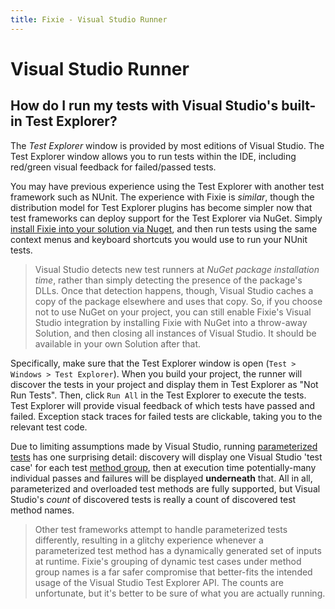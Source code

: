 ```yaml
---
title: Fixie - Visual Studio Runner
---
```

# Visual Studio Runner

## How do I run my tests with Visual Studio's built-in Test Explorer?

The *Test Explorer* window is provided by most editions of Visual Studio.  The Test Explorer window allows you to run tests within the IDE, including red/green visual feedback for failed/passed tests.

You may have previous experience using the Test Explorer with another test framework such as NUnit.  The experience with Fixie is *similar*, though the distribution model for Test Explorer plugins has become simpler now that test frameworks can deploy support for the Test Explorer via NuGet. Simply [install Fixie into your solution via Nuget](../quick-start), and then run tests using the same context menus and keyboard shortcuts you would use to run your NUnit tests.

> Visual Studio detects new test runners at *NuGet package installation time*, rather than simply detecting the presence of the package's DLLs.  Once that detection happens, though, Visual Studio caches a copy of the package elsewhere and uses that copy.  So, if you choose not to use NuGet on your project, you can still enable Fixie's Visual Studio integration by installing Fixie with NuGet into a throw-away Solution, and then closing all instances of Visual Studio.  It should be available in your own Solution after that. 

Specifically, make sure that the Test Explorer window is open (`Test > Windows > Test Explorer`). When you build your project, the runner will discover the tests in your project and display them in Test Explorer as "Not Run Tests".  Then, click `Run All` in the Test Explorer to execute the tests.  Test Explorer will provide visual feedback of which tests have passed and failed.  Exception stack traces for failed tests are clickable, taking you to the relevant test code.

Due to limiting assumptions made by Visual Studio, running [parameterized tests](../parameterized-test-methods) has one surprising detail: discovery will display one Visual Studio 'test case' for each test [method group](http://stackoverflow.com/questions/886822/what-is-a-method-group-in-c), then at execution time potentially-many individual passes and failures will be displayed **underneath** that. All in all, parameterized and overloaded test methods are fully supported, but Visual Studio's *count* of discovered tests is really a count of discovered test method names.

> Other test frameworks attempt to handle parameterized tests differently, resulting in a glitchy experience whenever a parameterized test method has a dynamically generated set of inputs at runtime. Fixie's grouping of dynamic test cases under method group names is a far safer compromise that better-fits the intended usage of the Visual Studio Test Explorer API. The counts are unfortunate, but it's better to be sure of what you are actually running.
